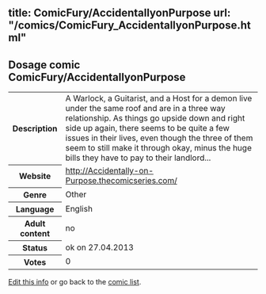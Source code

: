 title: ComicFury/AccidentallyonPurpose
url: "/comics/ComicFury_AccidentallyonPurpose.html"
---
Dosage comic ComicFury/AccidentallyonPurpose
-----------------------------------------

<p id="msg"></p>
<script type="text/javascript">
if (window.location.search === '?edit_info_mail=sent_ok') {
  var elem = document.getElementById("msg");
  elem.innerHTML = 'Edited information sucessfully sent.';
  elem.className = 'ok';
}
</script>
<table class="comicinfo">
<tr>
<th>Description</th><td>A Warlock, a Guitarist, and a Host for a demon live under the same roof and are in a three way relationship. As things go upside down and right side up again, there seems to be quite a few issues in their lives, even though the three of them seem to still make it through okay, minus the huge bills they have to pay to their landlord...</td>
</tr>
<tr>
<th>Website</th><td><a href="http://Accidentally-on-Purpose.thecomicseries.com/">http://Accidentally-on-Purpose.thecomicseries.com/</a></td>
</tr>
<tr>
<th>Genre</th><td>Other</td>
</tr>
<tr>
<th>Language</th><td>English</td>
</tr>
<tr>
<th>Adult content</th><td>no</td>
</tr>
<tr>
<th>Status</th><td>ok on 27.04.2013</td>
</tr>
<tr>
<th>Votes</th><td>0</td>
</tr>
</table>

[Edit this info](ComicFury_AccidentallyonPurpose_edit.html) or go back to the [comic list](../comic-index.html).
